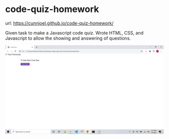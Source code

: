 # code-quiz-homework

url: https://cunnjoel.github.io/code-quiz-homework/

Given task to make a Javascript code quiz. Wrote HTML, CSS, and Javascript to allow the showing and answering of questions.

<img src="./assets/screenshot.png" alt=screenShot></img>